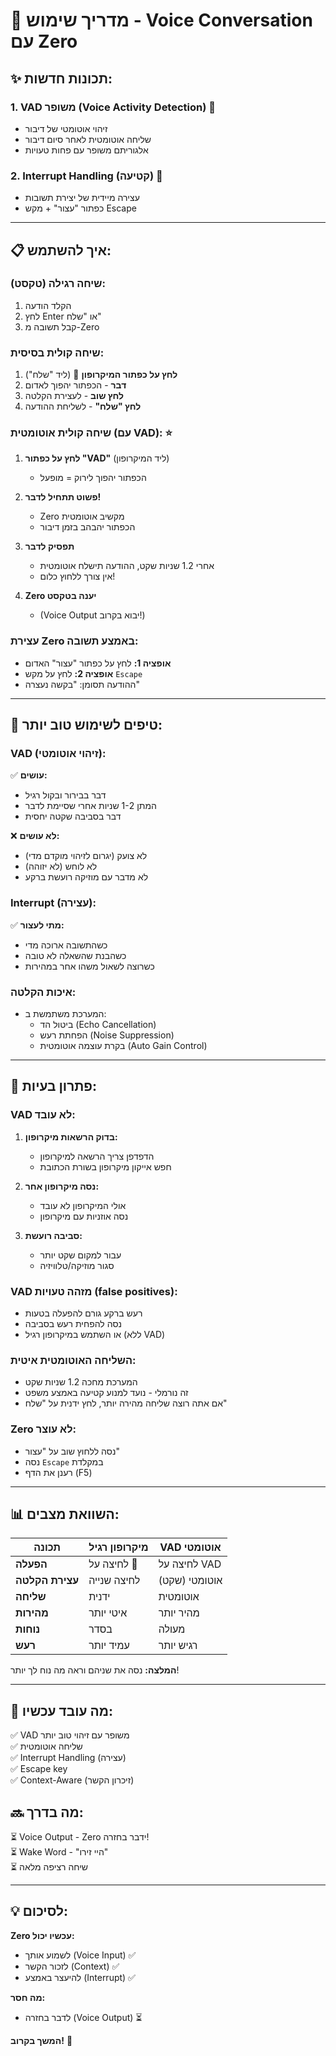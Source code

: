 # 🎤 מדריך שימוש - Voice Conversation עם Zero

## ✨ **תכונות חדשות:**

### 1. **VAD משופר (Voice Activity Detection)** 🎯
- זיהוי אוטומטי של דיבור
- שליחה אוטומטית לאחר סיום דיבור
- אלגוריתם משופר עם פחות טעויות

### 2. **Interrupt Handling (קטיעה)** 🛑
- עצירה מיידית של יצירת תשובות
- כפתור "עצור" + מקש Escape

---

## 📋 **איך להשתמש:**

### **שיחה רגילה (טקסט):**
1. הקלד הודעה
2. לחץ Enter או "שלח"
3. קבל תשובה מ-Zero

### **שיחה קולית בסיסית:**
1. **לחץ על כפתור המיקרופון** 🎤 (ליד "שלח")
2. **דבר** - הכפתור יהפוך לאדום
3. **לחץ שוב** - לעצירת הקלטה
4. **לחץ "שלח"** - לשליחת ההודעה

### **שיחה קולית אוטומטית (עם VAD):** ⭐
1. **לחץ על כפתור "VAD"** (ליד המיקרופון)
   - הכפתור יהפוך לירוק = מופעל
   
2. **פשוט תתחיל לדבר!**
   - Zero מקשיב אוטומטית
   - הכפתור יהבהב בזמן דיבור
   
3. **תפסיק לדבר**
   - אחרי 1.2 שניות שקט, ההודעה תישלח אוטומטית
   - אין צורך ללחוץ כלום!

4. **Zero יענה בטקסט**
   - (Voice Output יבוא בקרוב!)

### **עצירת Zero באמצע תשובה:**
- **אופציה 1:** לחץ על כפתור "עצור" האדום
- **אופציה 2:** לחץ על מקש `Escape`
- ההודעה תסומן: "בקשה נעצרה"

---

## 🎯 **טיפים לשימוש טוב יותר:**

### **VAD (זיהוי אוטומטי):**
✅ **עושים:**
- דבר בבירור ובקול רגיל
- המתן 1-2 שניות אחרי שסיימת לדבר
- דבר בסביבה שקטה יחסית

❌ **לא עושים:**
- לא צועק (יגרום לזיהוי מוקדם מדי)
- לא לוחש (לא יזוהה)
- לא מדבר עם מוזיקה רועשת ברקע

### **Interrupt (עצירה):**
✅ **מתי לעצור:**
- כשהתשובה ארוכה מדי
- כשהבנת שהשאלה לא טובה
- כשרוצה לשאול משהו אחר במהירות

### **איכות הקלטה:**
- המערכת משתמשת ב:
  - ביטול הד (Echo Cancellation)
  - הפחתת רעש (Noise Suppression)
  - בקרת עוצמה אוטומטית (Auto Gain Control)

---

## 🔧 **פתרון בעיות:**

### **VAD לא עובד:**
1. **בדוק הרשאות מיקרופון:**
   - הדפדפן צריך הרשאה למיקרופון
   - חפש אייקון מיקרופון בשורת הכתובת
   
2. **נסה מיקרופון אחר:**
   - אולי המיקרופון לא עובד
   - נסה אוזניות עם מיקרופון

3. **סביבה רועשת:**
   - עבור למקום שקט יותר
   - סגור מוזיקה/טלוויזיה

### **VAD מזהה טעויות (false positives):**
- רעש ברקע גורם להפעלה בטעות
- נסה להפחית רעש בסביבה
- או השתמש במיקרופון רגיל (ללא VAD)

### **השליחה האוטומטית איטית:**
- המערכת מחכה 1.2 שניות שקט
- זה נורמלי - נועד למנוע קטיעה באמצע משפט
- אם אתה רוצה שליחה מהירה יותר, לחץ ידנית על "שלח"

### **Zero לא עוצר:**
- נסה ללחוץ שוב על "עצור"
- נסה `Escape` במקלדת
- רענן את הדף (F5)

---

## 📊 **השוואת מצבים:**

| תכונה | מיקרופון רגיל | VAD אוטומטי |
|------|-------------|-------------|
| **הפעלה** | לחיצה על 🎤 | לחיצה על VAD |
| **עצירת הקלטה** | לחיצה שנייה | אוטומטי (שקט) |
| **שליחה** | ידנית | אוטומטית |
| **מהירות** | איטי יותר | מהיר יותר |
| **נוחות** | בסדר | מעולה |
| **רעש** | עמיד יותר | רגיש יותר |

**המלצה:** נסה את שניהם וראה מה נוח לך יותר!

---

## 🎉 **מה עובד עכשיו:**
✅ VAD משופר עם זיהוי טוב יותר  
✅ שליחה אוטומטית  
✅ Interrupt Handling (עצירה)  
✅ Escape key  
✅ Context-Aware (זיכרון הקשר)  

## 🔜 **מה בדרך:**
⏳ Voice Output - Zero ידבר בחזרה!  
⏳ Wake Word - "היי זירו"  
⏳ שיחה רציפה מלאה  

---

## 💡 **לסיכום:**

**Zero עכשיו יכול:**
- לשמוע אותך (Voice Input) ✅
- לזכור הקשר (Context) ✅
- להיעצר באמצע (Interrupt) ✅

**מה חסר:**
- לדבר בחזרה (Voice Output) ⏳

**המשך בקרוב!** 🚀

